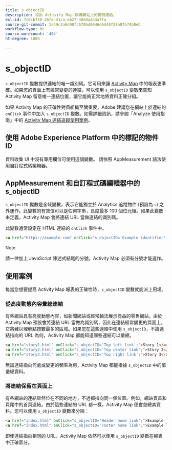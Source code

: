 ```yaml
---
title: s_objectID
description: 協助 Activity Map 辨識網站上的獨特連結。
exl-id: 7c0cb750-2bfe-41ca-ab27-30dda4b3a7fa
source-git-commit: 1a49c2a6d90fc670bd0646d6d40738a87b74b8eb
workflow-type: ht
source-wordcount: '404'
ht-degree: 100%

---
```


# s_objectID

`s_objectID` 變數提供連結的唯一識別碼。它可用來讓 [Activity Map](/help/analyze/activity-map/activity-map.md) 中的報表更準確。如果您的頁面上有經常變更的連結，可以使用 `s_objectID` 變數來告知 Activity Map 留意唯一連結位置，讓它能夠正常地將資料正確分組。

如果 Activity Map 的正確性對貴組織至關重要，Adobe 建議您在網站上於連結的 `onClick` 事件中加入 `s_objectID` 變數。如需詳細資訊，請參閱「Analyze 使用指南」中的 [Activity Map 連結追蹤使用案例](/help/analyze/activity-map/activitymap-link-tracking/activitymap-link-tracking-use-case.md)。

## 使用 Adobe Experience Platform 中的標記的物件 ID

資料收集 UI 中沒有專用欄位可使用這個變數。 請依照 AppMeasurement 語法使用自訂程式碼編輯器。

## AppMeasurement 和自訂程式碼編輯器中的 s_objectID

`s_objectID` 變數是全域變數，表示它能獨立於 Analytics 追蹤物件 (預設為 `s`) 之外運作。此變數的有效值可以是任何字串，長度最多 100 個位元組。如果此變數未定義，Activity Map 會將連結 URL 當做連結的識別碼。

此變數通常設定在 HTML 連結的 `onClick` 事件中。

```HTML
<a href="https://example.com" onClick="s_objectID='Example identifier';">Example link</a>
```

>[!NOTE]
>
>請一律加上 JavaScript 陳述式結尾的分號。Activity Map 必須有分號才能運作。

## 使用案例

每當您想要提高 Activity Map 報表的正確性時，`s_objectID` 變數就能派上用場。

### 從高度動態內容彙總連結

有些網站具有高度動態內容，如新聞網站或經常輪流展示商品的零售網站。由於 Activity Map 預設會將連結 URL 當做為識別碼，因此在連結經常變更的頁面上，它將難以理解點按數最多的區域。如果您在這些連結中使用 `s_objectID`，不論連結指向的 URL 為何，Activity Map 都能知道哪些連結可以彙總。

```HTML
<a href="story1.html" onClick="s_objectID='Top left link';">Story 1</a>
<a href="story2.html" onClick="s_objectID='Top center link';">Story 2</a>
<a href="story3.html" onClick="s_objectID='Top right link';">Story 3</a>
```

無論連結指向何處或變更的頻率為何，Activity Map 都能根據 `s_objectID` 中的值彙總資料。

### 將連結保留在頁面上

有些網站的連結雖然位在不同的地方，不過都指向同一個位置。例如，網站頁首和頁尾中的首頁連結。由於這些連結的 URL 都一樣，Activity Map 便會彙總其資料。您可以使用 `s_objectID` 變數來分隔：

```HTML
<a href="index.html" onClick="s_objectID='Header home link';">Example link in Header</a>
<a href="index.html" onClick="s_objectID='Footer home link';">Example link in Footer</a>
```

即使連結指向相同的 URL，Activity Map 依然可以使用 `s_objectID` 變數在報表中正確區分。
